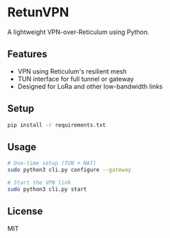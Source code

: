# RetunVPN

A lightweight VPN-over-Reticulum using Python.

## Features
- VPN using Reticulum's resilient mesh
- TUN interface for full tunnel or gateway
- Designed for LoRa and other low-bandwidth links

## Setup

```bash
pip install -r requirements.txt
```

## Usage

```bash
# One-time setup (TUN + NAT)
sudo python3 cli.py configure --gateway

# Start the VPN link
sudo python3 cli.py start
```

## License

MIT